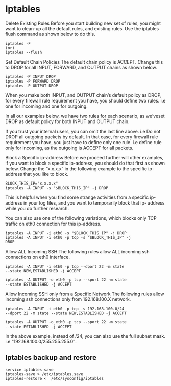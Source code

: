 # Iptables

Delete Existing Rules Before you start building new set of rules, you might want to clean-up all the default rules, and existing rules. Use the iptables flush command as shown below to do this.

```text
iptables -F
(or)
iptables --flush
```

Set Default Chain Policies The default chain policy is ACCEPT. Change this to DROP for all INPUT, FORWARD, and OUTPUT chains as shown below.

```text
iptables -P INPUT DROP
iptables -P FORWARD DROP
iptables -P OUTPUT DROP
```

When you make both INPUT, and OUTPUT chain’s default policy as DROP, for every firewall rule requirement you have, you should define two rules. i.e one for incoming and one for outgoing.

In all our examples below, we have two rules for each scenario, as we’veset DROP as default policy for both INPUT and OUTPUT chain.

If you trust your internal users, you can omit the last line above. i.e Do not DROP all outgoing packets by default. In that case, for every firewall rule requirement you have, you just have to define only one rule. i.e define rule only for incoming, as the outgoing is ACCEPT for all packets.

Block a Specific ip-address Before we proceed further will other examples, if you want to block a specific ip-address, you should do that first as shown below. Change the “x.x.x.x” in the following example to the specific ip-address that you like to block.

```text
BLOCK_THIS_IP="x.x.x.x"
iptables -A INPUT -s "$BLOCK_THIS_IP" -j DROP
```

This is helpful when you find some strange activities from a specific ip- address in your log files, and you want to temporarily block that ip- address while you do further research.

You can also use one of the following variations, which blocks only TCP traffic on eth0 connection for this ip-address.

```text
iptables -A INPUT -i eth0 -s "$BLOCK_THIS_IP" -j DROP
iptables -A INPUT -i eth0 -p tcp -s "$BLOCK_THIS_IP" -j
DROP
```

Allow ALL Incoming SSH The following rules allow ALL incoming ssh connections on eth0 interface.

```text
iptables -A INPUT -i eth0 -p tcp --dport 22 -m state
--state NEW,ESTABLISHED -j ACCEPT

iptables -A OUTPUT -o eth0 -p tcp --sport 22 -m state
--state ESTABLISHED -j ACCEPT
```

Allow Incoming SSH only from a Specific Network The following rules allow incoming ssh connections only from 192.168.100.X network.

```text
iptables -A INPUT -i eth0 -p tcp -s 192.168.100.0/24
--dport 22 -m state --state NEW,ESTABLISHED -j ACCEPT

iptables -A OUTPUT -o eth0 -p tcp --sport 22 -m state
--state ESTABLISHED -j ACCEPT
```

In the above example, instead of /24, you can also use the full subnet mask. i.e “192.168.100.0/255.255.255.0′′.

## Iptables backup and restore

```text
service iptables save
iptables-save > /etc/iptables.save
iptables-restore <  /etc/sysconfig/iptables
```

